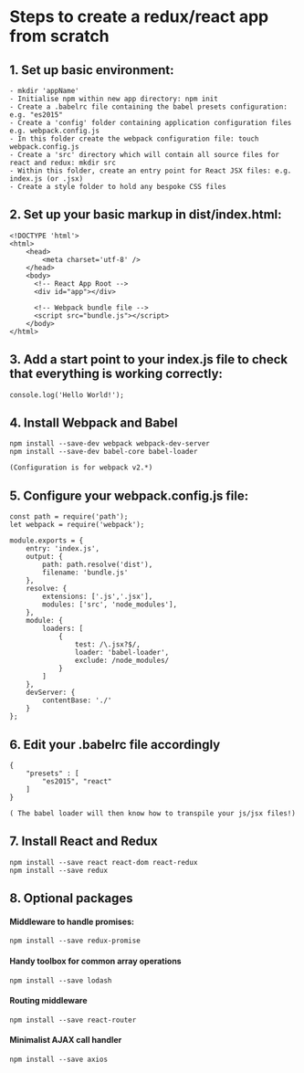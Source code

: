 # Steps to create a redux/react app from scratch

## 1. Set up basic environment:
    - mkdir 'appName'
    - Initialise npm within new app directory: npm init
    - Create a .babelrc file containing the babel presets configuration: e.g. "es2015"
    - Create a 'config' folder containing application configuration files e.g. webpack.config.js
    - In this folder create the webpack configuration file: touch webpack.config.js
    - Create a 'src' directory which will contain all source files for react and redux: mkdir src
    - Within this folder, create an entry point for React JSX files: e.g. index.js (or .jsx)
    - Create a style folder to hold any bespoke CSS files
    
## 2. Set up your basic markup in dist/index.html:

    <!DOCTYPE 'html'>
    <html>
        <head>
            <meta charset='utf-8' />
        </head>
        <body>
          <!-- React App Root -->
          <div id="app"></div>
          
          <!-- Webpack bundle file -->
          <script src="bundle.js"></script>
        </body>  
    </html>  
    
## 3. Add a start point to your index.js file to check that everything is working correctly:

    console.log('Hello World!');
    
## 4. Install Webpack and Babel

    npm install --save-dev webpack webpack-dev-server
    npm install --save-dev babel-core babel-loader
    
    (Configuration is for webpack v2.*)
    
## 5. Configure your webpack.config.js file:

    const path = require('path');
    let webpack = require('webpack');
    
    module.exports = {
        entry: 'index.js',
        output: {
            path: path.resolve('dist'),
            filename: 'bundle.js'
        },
        resolve: {
            extensions: ['.js','.jsx'],
            modules: ['src', 'node_modules'],
        },
        module: {
            loaders: [
                {
                    test: /\.jsx?$/,
                    loader: 'babel-loader',
                    exclude: /node_modules/
                }
            ]
        },
        devServer: {
            contentBase: './'
        }
    };


## 6. Edit your .babelrc file accordingly

    {
        "presets" : [
            "es2015", "react"    
        ]
    }
    
    ( The babel loader will then know how to transpile your js/jsx files!)

## 7. Install React and Redux

    npm install --save react react-dom react-redux
    npm install --save redux
    
## 8. Optional packages
    
   #### Middleware to handle promises:
    npm install --save redux-promise  
    
   #### Handy toolbox for common array operations
    npm install --save lodash
     
   #### Routing middleware
    npm install --save react-router
     
   #### Minimalist AJAX call handler 
    npm install --save axios
    

